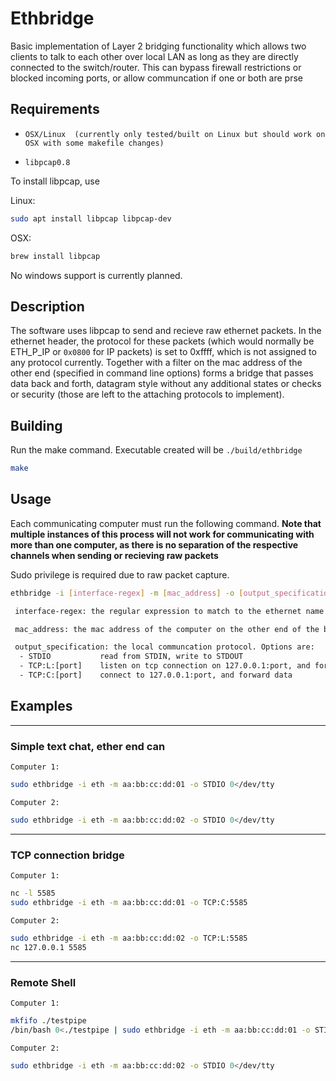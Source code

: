 # Ethbridge

Basic implementation of Layer 2 bridging functionality which allows two clients to talk to each other over local LAN as long as they are directly connected to the switch/router. This can bypass firewall restrictions or blocked incoming ports, or allow communcation if one or both are prse

## Requirements

* `OSX/Linux  (currently only tested/built on Linux but should work on OSX with some makefile changes)`

* `libpcap0.8`

To install libpcap, use

Linux: 
```sh 
sudo apt install libpcap libpcap-dev
```
OSX:
```sh 
brew install libpcap
```

No windows support is currently planned. 

## Description

The software uses libpcap to send and recieve raw ethernet packets. In the ethernet header, the protocol for these packets  (which would normally be ETH_P_IP or `0x0800` for IP packets) is set to 0xffff, which is not assigned to any protocol currently. Together with a filter on the mac address of the other end (specified in command line options) forms a bridge that passes data back and forth, datagram style without any additional states or checks or security (those are left to the attaching protocols to implement). 

## Building

Run the make command. Executable created will be  `./build/ethbridge` 

```sh 
make
```

## Usage

Each communicating computer must run the following command. **Note that multiple instances of this process will not work for communicating with more than one computer, as there is no separation of the respective channels when sending or recieving raw packets**

Sudo privilege is required due to raw packet capture. 

```sh
ethbridge -i [interface-regex] -m [mac_address] -o [output_specification]
```
```txt
 interface-regex: the regular expression to match to the ethernet name on w to communicate (saves you from typing longer ones manually)

 mac_address: the mac address of the computer on the other end of the bridge

 output_specification: the local communcation protocol. Options are:
  - STDIO           read from STDIN, write to STDOUT
  - TCP:L:[port]    listen on tcp connection on 127.0.0.1:port, and forward data
  - TCP:C:[port]    connect to 127.0.0.1:port, and forward data

```
## Examples
----
### Simple text chat, ether end can 

`Computer 1:`
```sh
sudo ethbridge -i eth -m aa:bb:cc:dd:01 -o STDIO 0</dev/tty
```
`Computer 2:`
```sh
sudo ethbridge -i eth -m aa:bb:cc:dd:02 -o STDIO 0</dev/tty
```
----
### TCP connection bridge

`Computer 1:`
```sh
nc -l 5585
sudo ethbridge -i eth -m aa:bb:cc:dd:01 -o TCP:C:5585
```
`Computer 2:`
```sh
sudo ethbridge -i eth -m aa:bb:cc:dd:02 -o TCP:L:5585
nc 127.0.0.1 5585
```
----

### Remote Shell 

`Computer 1:`
```sh
mkfifo ./testpipe
/bin/bash 0<./testpipe | sudo ethbridge -i eth -m aa:bb:cc:dd:01 -o STIDO >./testpipe
```
`Computer 2:`
```sh
sudo ethbridge -i eth -m aa:bb:cc:dd:02 -o STDIO 0</dev/tty
```